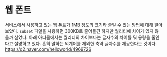 # 웹 폰트
서비스에서 사용하고 있는 웹 폰트가 1MB 정도의 크기라 줄일 수 있는 방법에 대해 알아보았다. `subset` 파일을 사용하면 300KB로 줄어들긴 하지만 퀄리티에 차이가 있지 않을까 싶었다.
아래 아티클에서는 퀄리티의 차이보다는 글자수의 차이를 둬 용량을 줄인다고 설명하고 있다. 흔히 말하는 외계어를 제외한 축약 글자수를 제공한다는 것이다.  
https://d2.naver.com/helloworld/4969726
